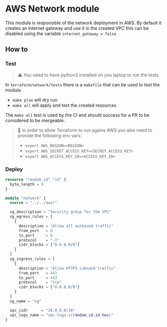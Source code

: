 # AWS Network module

This module is responsible of the network deployment in AWS.
By default it creates an internet gateway and use it in the created VPC this can be disabled using the variable `internet_gateway = false`

## How to


### Test

> ⚠️ You need to have python3 installed on you laptop to run the tests.

In `terraform/network/tests` there is a `makefile` that can be used to test the module.

* `make plan` will dry run
* `make all` will apply and test the created resources

The `make all` test is used by the CI and should success for a PR to be considered to be mergeable.


> 🔑  In order to allow Terraform to run agains AWS you also need to provide the following env vars:
> * `export AWS_REGION=<REGION>`
> * `export AWS_SECRET_ACCESS_KEY=<SECRET_ACCESS_KEY>`
> * `export AWS_ACCESS_KEY_ID=<ACCESS_KEY_ID>`

### Deploy

```terraform
resource "random_id" "id" {
  byte_length = 8
}

module "network" {
  source = "../../aws/"

  sg_description = "Security group for the VPC"
  sg_egress_rules = [
    {
      description = "Allow all outbound traffic"
      from_port   = 0
      to_port     = 0
      protocol    = "-1"
      cidr_blocks = ["0.0.0.0/0"]
    }
  ]
  sg_ingress_rules = [
    {
      description = "Allow HTTPS inbound traffic"
      from_port   = 443
      to_port     = 443
      protocol    = "tcp"
      cidr_blocks = ["0.0.0.0/0"]
    }
  ]
  sg_name = "sg"

  vpc_cidr      = "10.0.0.0/16"
  vpc_logs_name = "vpc-logs-${random_id.id.hex}"
}
```
